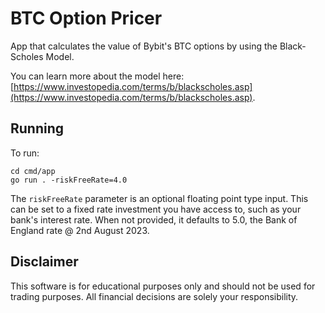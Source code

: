 # BTC Option Pricer

App that calculates the value of Bybit's BTC options by using the Black-Scholes Model.

You can learn more about the model here: [https://www.investopedia.com/terms/b/blackscholes.asp](https://www.investopedia.com/terms/b/blackscholes.asp).

## Running

To run:

```
cd cmd/app
go run . -riskFreeRate=4.0
```

The `riskFreeRate` parameter is an optional floating point type input. This can be set to a fixed rate investment you have access to, such as your bank's interest rate. When not provided, it defaults to 5.0, the Bank of England rate @ 2nd August 2023.

## Disclaimer

This software is for educational purposes only and should not be used for trading purposes. All financial decisions are solely your responsibility.

